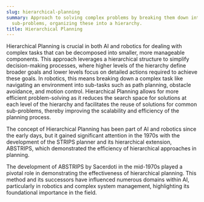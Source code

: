 ```yaml
---
slug: hierarchical-planning
summary: Approach to solving complex problems by breaking them down into more manageable
  sub-problems, organizing these into a hierarchy.
title: Hierarchical Planning
---
```


Hierarchical Planning is crucial in both AI and robotics for dealing with complex tasks that can be decomposed into smaller, more manageable components. This approach leverages a hierarchical structure to simplify decision-making processes, where higher levels of the hierarchy define broader goals and lower levels focus on detailed actions required to achieve these goals. In robotics, this means breaking down a complex task like navigating an environment into sub-tasks such as path planning, obstacle avoidance, and motion control. Hierarchical Planning allows for more efficient problem-solving as it reduces the search space for solutions at each level of the hierarchy and facilitates the reuse of solutions for common sub-problems, thereby improving the scalability and efficiency of the planning process.

The concept of Hierarchical Planning has been part of AI and robotics since the early days, but it gained significant attention in the 1970s with the development of the STRIPS planner and its hierarchical extension, ABSTRIPS, which demonstrated the efficiency of hierarchical approaches in planning.

The development of ABSTRIPS by Sacerdoti in the mid-1970s played a pivotal role in demonstrating the effectiveness of hierarchical planning. This method and its successors have influenced numerous domains within AI, particularly in robotics and complex system management, highlighting its foundational importance in the field.